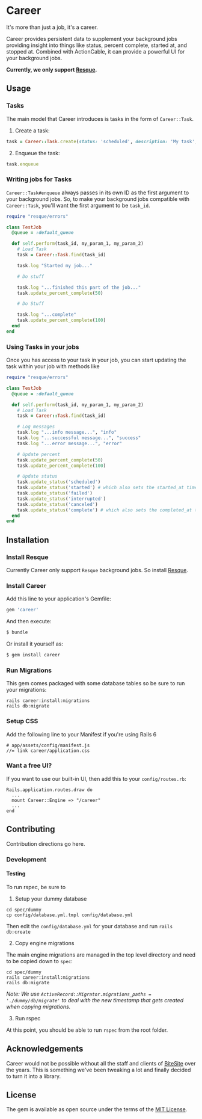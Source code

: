 # Career

It's more than just a job, it's a career. 

Career provides persistent data to supplement your background jobs providing insight into things like status, percent complete, started at, and stopped at. Combined with ActionCable, it can provide a powerful UI for your background jobs.

**Currently, we only support [Resque](https://github.com/resque/resque).**

## Usage

### Tasks

The main model that Career introduces is tasks in the form of `Career::Task`.

1. Create a task:

```ruby
task = Career::Task.create(status: 'scheduled', description: 'My task', class_name: 'MyBackgroundJob')
```

2. Enqueue the task:

```ruby
task.enqueue
```

### Writing jobs for Tasks

`Career::Task#enqueue` always passes in its own ID as the first argument to your background jobs. So, to make your background jobs compatible with `Career::Task`, you'll want the first argument to be `task_id`.

```ruby
require "resque/errors"

class TestJob
  @queue = :default_queue

  def self.perform(task_id, my_param_1, my_param_2)
    # Load Task
    task = Career::Task.find(task_id)

    task.log "Started my job..."

    # Do stuff

    task.log "...finished this part of the job..."
    task.update_percent_complete(50)

    # Do Stuff

    task.log "...complete"
    task.update_percent_complete(100)
  end
end
```

### Using Tasks in your jobs

Once you has access to your task in your job, you can start updating the task within your job with methods like

```ruby
require "resque/errors"

class TestJob
  @queue = :default_queue

  def self.perform(task_id, my_param_1, my_param_2)
    # Load Task
    task = Career::Task.find(task_id)

    # Log messages
    task.log "...info message...", "info"
    task.log "...successful message...", "success"
    task.log "...error message...", "error"

    # Update percent
    task.update_percent_complete(50)
    task.update_percent_complete(100)

    # Update status
    task.update_status('scheduled')
    task.update_status('started') # which also sets the started_at timestamp
    task.update_status('failed')
    task.update_status('interrupted')
    task.update_status('canceled')
    task.update_status('complete') # which also sets the completed_at timestamp
  end
end
```



## Installation

### Install Resque

Currently Career only support `Resque` background jobs. So install [Resque](https://github.com/resque/resque).

### Install Career

Add this line to your application's Gemfile:

```ruby
gem 'career'
```

And then execute:
```bash
$ bundle
```

Or install it yourself as:
```bash
$ gem install career
```

### Run Migrations

This gem comes packaged with some database tables so be sure to run your migrations:

```
rails career:install:migrations
rails db:migrate
```

### Setup CSS

Add the following line to your Manifest if you're using Rails 6

```
# app/assets/config/manifest.js
//= link career/application.css
```

### Want a free UI?

If you want to use our built-in UI, then add this to your `config/routes.rb`:

```
Rails.application.routes.draw do
  ...
  mount Career::Engine => "/career"
  ...
end
```

## Contributing
Contribution directions go here.

### Development

#### Testing

To run rspec, be sure to

1. Setup your dummy database

```
cd spec/dummy
cp config/database.yml.tmpl config/database.yml
```

Then edit the `config/database.yml` for your database and run `rails db:create`

2. Copy engine migrations

The main engine migrations are managed in the top level directory and need to be copied down to `spec`:

```
cd spec/dummy
rails career:install:migrations
rails db:migrate
```

*Note: We use `ActiveRecord::Migrator.migrations_paths = './dummy/db/migrate'` to deal with the new timestamp that gets created when copying migrations.*

3. Run rspec

At this point, you should be able to run `rspec` from the root folder.

## Acknowledgements

Career would not be possible without all the staff and clients of [BiteSite](https://www.bitesite.ca) over the years. This is something we've been tweaking a lot and finally decided to turn it into a library.

## License
The gem is available as open source under the terms of the [MIT License](https://opensource.org/licenses/MIT).
